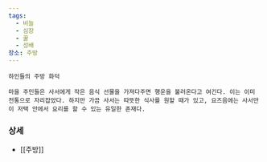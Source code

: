 ```yaml
---
tags:
  - 비늘
  - 심장
  - 꿀
  - 성배
장소: 주방
---
```



```
하인들의 주방 화덕

마을 주민들은 사서에게 작은 음식 선물을 가져다주면 행운을 불러온다고 여긴다. 이는 이미 전통으로 자리잡았다. 하지만 가끔 사서는 따뜻한 식사를 원할 때가 있고, 요즈음에는 사서만이 저택 안에서 요리를 할 수 있는 유일한 존재다.
```





### 상세


* [[주방]]